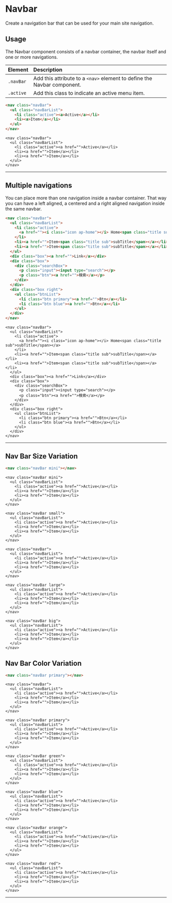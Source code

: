 # Navbar

<p class="text docsLeadText">Create a navigation bar that can be used for your main site navigation.</p>

## Usage

The Navbar component consists of a navbar container, the navbar itself and one or more navigations.

| Element                | Description                                                                                                    |
|:-----------------------|:---------------------------------------------------------------------------------------------------------------|
| `.navBar`            | Add this attribute to a `<nav>` element to define the Navbar component.                                        |                                                               |
| `.active`           | Add this class to indicate an active menu item.                                                                |

```html
<nav class="navBar">
  <ul class="navBarList">
    <li class="active"><a>Active</a></li>
    <li><a>Item</a></li>
  </ul>
</nav>
```

```example
<nav class="navBar">
  <ul class="navBarList">
    <li class="active"><a href="">Active</a></li>
    <li><a href="">Item</a></li>
    <li><a href="">Item</a></li>
  </ul>
</nav>
```

***

## Multiple navigations

You can place more than one navigation inside a navbar container. That way you can have a left aligned, a centered and a right aligned navigation inside the same navbar.

```html
<nav class="navBar">
  <ul class="navBarList">
    <li class="active">
      <a href=""><i class="icon ap-home"></i> Home<span class="title sub">subTitle</span></a>
    </li>
    <li><a href="">Item<span class="title sub">subTitle</span></a></li>
    <li><a href="">Item<span class="title sub">subTitle</span></a></li>
  </ul>
  <div class="box"><a href="">Link</a></div>
  <div class="box">
    <div class="searchBox">
      <p class="input"><input type="search"></p>
      <p class="btn"><a href="">検索</a></p>
    </div>
  </div>
  <div class="box right">
    <ul class="btnList">
      <li class="btn primary"><a href="">Btn</a></li>
      <li class="btn blue"><a href="">Btn</a></li>
    </ul>
  </div>
</nav>
```

```example
<nav class="navBar">
  <ul class="navBarList">
    <li class="active">
      <a href=""><i class="icon ap-home"></i> Home<span class="title sub">subTitle</span></a>
    </li>
    <li><a href="">Item<span class="title sub">subTitle</span></a></li>
    <li><a href="">Item<span class="title sub">subTitle</span></a></li>
  </ul>
  <div class="box"><a href="">Link</a></div>
  <div class="box">
    <div class="searchBox">
      <p class="input"><input type="search"></p>
      <p class="btn"><a href="">検索</a></p>
    </div>
  </div>
  <div class="box right">
    <ul class="btnList">
      <li class="btn primary"><a href="">Btn</a></li>
      <li class="btn blue"><a href="">Btn</a></li>
    </ul>
  </div>
</nav>
```

***

## Nav Bar Size Variation


```html
<nav class="navBar mini"></nav>
```

```example
<nav class="navBar mini">
  <ul class="navBarList">
    <li class="active"><a href="">Active</a></li>
    <li><a href="">Item</a></li>
    <li><a href="">Item</a></li>
  </ul>
</nav>
```


```example
<nav class="navBar small">
  <ul class="navBarList">
    <li class="active"><a href="">Active</a></li>
    <li><a href="">Item</a></li>
    <li><a href="">Item</a></li>
  </ul>
</nav>
```

```example
<nav class="navBar">
  <ul class="navBarList">
    <li class="active"><a href="">Active</a></li>
    <li><a href="">Item</a></li>
    <li><a href="">Item</a></li>
  </ul>
</nav>
```

```example
<nav class="navBar large">
  <ul class="navBarList">
    <li class="active"><a href="">Active</a></li>
    <li><a href="">Item</a></li>
    <li><a href="">Item</a></li>
  </ul>
</nav>
```

```example
<nav class="navBar big">
  <ul class="navBarList">
    <li class="active"><a href="">Active</a></li>
    <li><a href="">Item</a></li>
    <li><a href="">Item</a></li>
  </ul>
</nav>
```

## Nav Bar Color Variation

```html
<nav class="navBar primary"></nav>
```

```example
<nav class="navBar">
  <ul class="navBarList">
    <li class="active"><a href="">Active</a></li>
    <li><a href="">Item</a></li>
    <li><a href="">Item</a></li>
  </ul>
</nav>
```

```example
<nav class="navBar primary">
  <ul class="navBarList">
    <li class="active"><a href="">Active</a></li>
    <li><a href="">Item</a></li>
    <li><a href="">Item</a></li>
  </ul>
</nav>
```

```example
<nav class="navBar green">
  <ul class="navBarList">
    <li class="active"><a href="">Active</a></li>
    <li><a href="">Item</a></li>
    <li><a href="">Item</a></li>
  </ul>
</nav>
```

```example
<nav class="navBar blue">
  <ul class="navBarList">
    <li class="active"><a href="">Active</a></li>
    <li><a href="">Item</a></li>
    <li><a href="">Item</a></li>
  </ul>
</nav>
```

```example
<nav class="navBar orange">
  <ul class="navBarList">
    <li class="active"><a href="">Active</a></li>
    <li><a href="">Item</a></li>
    <li><a href="">Item</a></li>
  </ul>
</nav>
```

```example
<nav class="navBar red">
  <ul class="navBarList">
    <li class="active"><a href="">Active</a></li>
    <li><a href="">Item</a></li>
    <li><a href="">Item</a></li>
  </ul>
</nav>
```
***